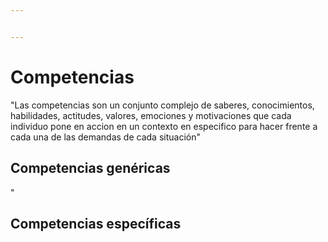 ```yaml
---


---
```


<h1 id="competencias">Competencias</h1>
<p> "Las competencias son un conjunto complejo de saberes, conocimientos, habilidades, actitudes, valores, emociones y motivaciones que cada individuo pone en accion en un contexto en especifico para hacer frente a cada una de las demandas de cada situación" </p>
<h2 id="competencias-genéricas">Competencias genéricas</h2>
<p> " </p> 
<h2 id="competencias-específicas">Competencias específicas</h2>

